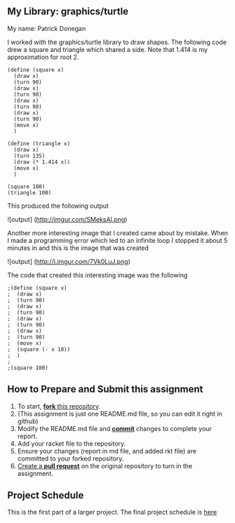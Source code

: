 

## My Library: graphics/turtle
My name: Patrick Donegan

I worked with the graphics/turtle library to draw shapes.
The following code drew a square and triangle which shared a side.
Note that 1.414 is my approximation for root 2.
```
(define (square x)
  (draw x)
  (turn 90)
  (draw x)
  (turn 90)
  (draw x)
  (turn 90)
  (draw x)
  (turn 90)
  (move x)
  )

(define (triangle x)
  (draw x)
  (turn 135)
  (draw (* 1.414 x))
  (move x)
  )

(square 100)
(triangle 100)

```
This produced the following output



![output]
(http://imgur.com/SMeksAI.png)

Another more interesting image that I created came about by mistake.
When I made a programming error which led to an infinite loop I stopped it
about 5 minutes in and this is the image that was created



![output]
(http://i.imgur.com/7Vk0LuJ.png)

The code that created this interesting image was the following

```
;(define (square x)
;  (draw x)
;  (turn 90)
;  (draw x)
;  (turn 90)
;  (draw x)
;  (turn 90)
;  (draw x)
;  (turn 90)
;  (move x)
;  (square (- x 10))
;  )
;
;(square 100)
```

## How to Prepare and Submit this assignment

1. To start, [**fork** this repository][forking]. 
  2. (This assignment is just one README.md file, so you can edit it right in github)
1. Modify the README.md file and [**commit**][ref-commit] changes to complete your report.
1. Add your racket file to the repository. 
1. Ensure your changes (report in md file, and added rkt file) are committed to your forked repository.
1. [Create a **pull request**][pull-request] on the original repository to turn in the assignment.

## Project Schedule
This is the first part of a larger project. The final project schedule is [here][schedule]

<!-- Links -->
[schedule]: https://github.com/oplS16projects/FP-Schedule
[markdown]: https://help.github.com/articles/markdown-basics/
[forking]: https://guides.github.com/activities/forking/
[ref-clone]: http://gitref.org/creating/#clone
[ref-commit]: http://gitref.org/basic/#commit
[ref-push]: http://gitref.org/remotes/#push
[pull-request]: https://help.github.com/articles/creating-a-pull-request
